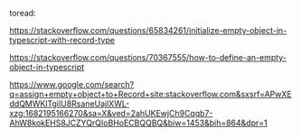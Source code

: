 toread:

https://stackoverflow.com/questions/65834261/initialize-empty-object-in-typescript-with-record-type

https://stackoverflow.com/questions/70367555/how-to-define-an-empty-object-in-typescript

https://www.google.com/search?q=assign+empty+object+to+Record+site:stackoverflow.com&sxsrf=APwXEddQMWKlTgiIU8RsaneUajlXWL-xzg:1682195166270&sa=X&ved=2ahUKEwjCh9Cqqb7-AhW8kokEHS8JCZYQrQIoBHoECBQQBQ&biw=1453&bih=864&dpr=1